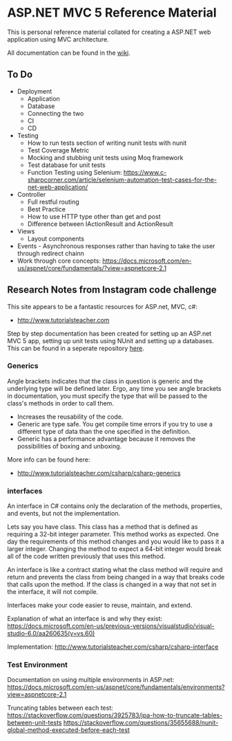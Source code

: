 # ASP.NET MVC 5 Reference Material

This is personal reference material collated for creating a ASP.NET web application using MVC architecture.


All documentation can be found in the [wiki](https://github.com/Tolvic/dotnet-mvc-csharp-asp.net/wiki).

## To Do



* Deployment 
    * Application
    * Database
    * Connecting the two
    * CI
    * CD
* Testing
    * How to run tests section of writing nunit tests with nunit
    * Test Coverage Metric 
    * Mocking and stubbing unit tests using Moq framework
    * Test database for unit tests
    * Function Testing using Selenium: https://www.c-sharpcorner.com/article/selenium-automation-test-cases-for-the-net-web-application/
* Controller
    * Full restful routing
    * Best Practice
    * How to use HTTP type other than get and post
    * Difference between IActionResult and ActionResult
* Views
    * Layout components
* Events - Asynchronous responses rather than having to take the user through redirect chainn
* Work through core concepts: https://docs.microsoft.com/en-us/aspnet/core/fundamentals/?view=aspnetcore-2.1


## Research Notes from Instagram code challenge
This site appears to be a fantastic resources for ASP.net, MVC, c#:
* http://www.tutorialsteacher.com

Step by step documentation has been created for setting up an ASP.net MVC 5 app, setting up unit tests using NUnit and setting up a databases. This can be found in a seperate repository [here](https://github.com/Tolvic/dotnet-mvc-csharp-asp.net/wiki).

### Generics
Angle brackets indicates that the class in question is generic and the underlying type will be defined later. Ergo, any time you see angle brackets in documentation, you must specify the type that will be passed to the class's methods in order to call them.

* Increases the reusability of the code.
* Generic are type safe. You get compile time errors if you try to use a different type of data than the one specified in the definition.
* Generic has a performance advantage because it removes the possibilities of boxing and unboxing.


More info can be found here:
* http://www.tutorialsteacher.com/csharp/csharp-generics

### interfaces
An interface in C# contains only the declaration of the methods, properties, and events, but not the implementation.

Lets say you have class. This class has a method that is defined as requiring a 32-bit integer parameter. This method works as expected. One day the requirements of this method changes and you would like to pass it a larger integer. Changing the method to expect a 64-bit integer would break all of the code written previously that uses this method.

An interface is like a contract stating what the class method will require and return and prevents the class from being changed in a way that breaks code that calls upon the method. If the class is changed in a way that not set in the interface, it will not compile.

Interfaces make your code easier to reuse, maintain, and extend.

Explanation of what an interface is and why they exist:
https://docs.microsoft.com/en-us/previous-versions/visualstudio/visual-studio-6.0/aa260635(v=vs.60)

Implementation:
http://www.tutorialsteacher.com/csharp/csharp-interface

### Test Environment
Documentation on using multiple environments in ASP.net:
https://docs.microsoft.com/en-us/aspnet/core/fundamentals/environments?view=aspnetcore-2.1

Truncating tables between each test:
https://stackoverflow.com/questions/3925783/jpa-how-to-truncate-tables-between-unit-tests
https://stackoverflow.com/questions/35655688/nunit-global-method-executed-before-each-test
